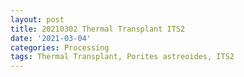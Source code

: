 ```yaml
---
layout: post
title: 20210302 Thermal Transplant ITS2
date: '2021-03-04'
categories: Processing
tags: Thermal Transplant, Porites astreoides, ITS2
---
```

